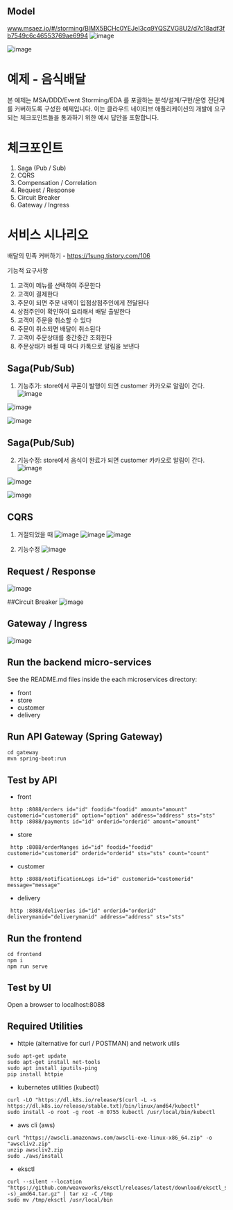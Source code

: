 ## Model
www.msaez.io/#/storming/BlMX5BCHc0YEJeI3cq9YQSZVG8U2/d7c18adf3fb7549c6c46553769ae6994
![image](https://user-images.githubusercontent.com/78025432/203244048-30fd32e1-9738-421a-9ed3-3abc03766716.png)

![image](https://user-images.githubusercontent.com/487999/79708354-29074a80-82fa-11ea-80df-0db3962fb453.png)

# 예제 - 음식배달

본 예제는 MSA/DDD/Event Storming/EDA 를 포괄하는 분석/설계/구현/운영 전단계를 커버하도록 구성한 예제입니다.
이는 클라우드 네이티브 애플리케이션의 개발에 요구되는 체크포인트들을 통과하기 위한 예시 답안을 포함합니다.

# 체크포인트
1. Saga (Pub / Sub)
2. CQRS
3. Compensation / Correlation
4. Request / Response
5. Circuit Breaker
6. Gateway / Ingress

# 서비스 시나리오

배달의 민족 커버하기 - https://1sung.tistory.com/106

기능적 요구사항
1. 고객이 메뉴를 선택하여 주문한다
1. 고객이 결제한다
1. 주문이 되면 주문 내역이 입점상점주인에게 전달된다
1. 상점주인이 확인하여 요리해서 배달 출발한다
1. 고객이 주문을 취소할 수 있다
1. 주문이 취소되면 배달이 취소된다
1. 고객이 주문상태를 중간중간 조회한다
1. 주문상태가 바뀔 때 마다 카톡으로 알림을 보낸다

## Saga(Pub/Sub)
1. 기능추가: store에서 쿠폰이 발행이 되면 customer 카카오로 알림이 간다.
![image](https://user-images.githubusercontent.com/78025432/203253093-83aad525-cbbe-46f2-b1b4-5449a051299f.png)

![image](https://user-images.githubusercontent.com/78025432/203253414-08464303-703f-44b2-b5d4-3218c2db67c7.png)

![image](https://user-images.githubusercontent.com/78025432/203254832-b6a840d7-f7cf-408d-8e4f-67df36399b1b.png)

## Saga(Pub/Sub)
2. 기능수정: store에서 음식이 완료가 되면 customer 카카오로 알림이 간다.
![image](https://user-images.githubusercontent.com/78025432/203257023-9dd291d7-c929-444f-bf2e-027bbaa16da5.png)

![image](https://user-images.githubusercontent.com/78025432/203258184-aa0fb037-ec1b-4244-ac03-d46900cb7424.png)

![image](https://user-images.githubusercontent.com/78025432/203257470-87e14c15-d1cd-4416-89a6-a8865e942bee.png)

## CQRS
1. 거절되었을 때
![image](https://user-images.githubusercontent.com/78025432/203259054-e0d29356-303e-442c-996a-0e0776ef63c0.png)
![image](https://user-images.githubusercontent.com/78025432/203259203-bed55b24-165c-4737-a9de-0d864be777c8.png)
![image](https://user-images.githubusercontent.com/78025432/203259288-4205aca4-2dc3-49d1-8bc6-36e8b528f530.png)

2. 기능수정
![image](https://user-images.githubusercontent.com/78025432/204995584-14245299-1595-4f51-9d79-d8e203aa5e37.png)

## Request / Response
![image](https://user-images.githubusercontent.com/78025432/204995893-907e7c05-bac0-467f-9d95-8a2ff443657e.png)

##Circuit Breaker
![image](https://user-images.githubusercontent.com/78025432/204995951-a41c3f8e-a297-46af-9b3c-bc67e17665d1.png)

## Gateway / Ingress
![image](https://user-images.githubusercontent.com/78025432/203259707-c551e7b5-9ad2-41b1-8ba1-aa97acabf2e0.png)


## Run the backend micro-services
See the README.md files inside the each microservices directory:

- front
- store
- customer
- delivery


## Run API Gateway (Spring Gateway)
```
cd gateway
mvn spring-boot:run
```

## Test by API
- front
```
 http :8088/orders id="id" foodid="foodid" amount="amount" customerid="customerid" option="option" address="address" sts="sts" 
 http :8088/payments id="id" orderid="orderid" amount="amount" 
```
- store
```
 http :8088/orderManges id="id" foodid="foodid" customerid="customerid" orderid="orderid" sts="sts" count="count" 
```
- customer
```
 http :8088/notificationLogs id="id" customerid="customerid" message="message" 
```
- delivery
```
 http :8088/deliveries id="id" orderid="orderid" deliverymanid="deliverymanid" address="address" sts="sts" 
```


## Run the frontend
```
cd frontend
npm i
npm run serve
```

## Test by UI
Open a browser to localhost:8088

## Required Utilities

- httpie (alternative for curl / POSTMAN) and network utils
```
sudo apt-get update
sudo apt-get install net-tools
sudo apt install iputils-ping
pip install httpie
```

- kubernetes utilities (kubectl)
```
curl -LO "https://dl.k8s.io/release/$(curl -L -s https://dl.k8s.io/release/stable.txt)/bin/linux/amd64/kubectl"
sudo install -o root -g root -m 0755 kubectl /usr/local/bin/kubectl
```

- aws cli (aws)
```
curl "https://awscli.amazonaws.com/awscli-exe-linux-x86_64.zip" -o "awscliv2.zip"
unzip awscliv2.zip
sudo ./aws/install
```

- eksctl 
```
curl --silent --location "https://github.com/weaveworks/eksctl/releases/latest/download/eksctl_$(uname -s)_amd64.tar.gz" | tar xz -C /tmp
sudo mv /tmp/eksctl /usr/local/bin
```

